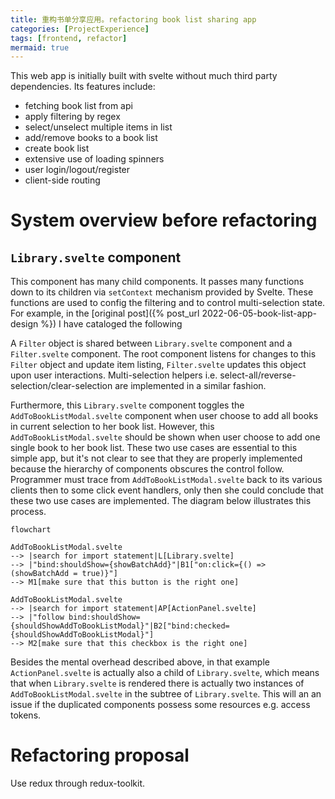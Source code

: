 ```yaml
---
title: 重构书单分享应用。refactoring book list sharing app
categories: [ProjectExperience]
tags: [frontend, refactor]
mermaid: true
---
```


This web app is initially built with svelte without much third party dependencies.
Its features include:

- fetching book list from api
- apply filtering by regex
- select/unselect multiple items in list
- add/remove books to a book list
- create book list
- extensive use of loading spinners
- user login/logout/register
- client-side routing

# System overview before refactoring

## `Library.svelte` component

This component has many child components. It passes many functions down to its children
via `setContext` mechanism provided by Svelte. These functions are used to config the
filtering and to control multi-selection state. For example,
in the [original post]({% post_url 2022-06-05-book-list-app-design %})
I have cataloged the following

A `Filter` object is shared between `Library.svelte` component
and a `Filter.svelte` component. The root component listens for changes to this `Filter`
object and update item listing, `Filter.svelte` updates this object upon user interactions.
Multi-selection helpers i.e. select-all/reverse-selection/clear-selection are implemented in
a similar fashion.

Furthermore, this `Library.svelte` component toggles the `AddToBookListModal.svelte` component
when user choose to add all books in current selection to her book list.
However, this `AddToBookListModal.svelte` should be shown when user choose to
add one single book to her book list.
These two use cases are essential to this simple app, but it's not clear to see that they
are properly implemented because the hierarchy of components obscures the control follow.
Programmer must trace from `AddToBookListModal.svelte` back to its various clients then to
some click event handlers, only then she could conclude that these two use cases are
implemented. The diagram below illustrates this process.

```mermaid
flowchart

AddToBookListModal.svelte
--> |search for import statement|L[Library.svelte]
--> |"bind:shouldShow={showBatchAdd}"|B1["on:click={() => (showBatchAdd = true)}"]
--> M1[make sure that this button is the right one]

AddToBookListModal.svelte
--> |search for import statement|AP[ActionPanel.svelte]
--> |"follow bind:shouldShow={shouldShowAddToBookListModal}"|B2["bind:checked={shouldShowAddToBookListModal}"]
--> M2[make sure that this checkbox is the right one]
```

Besides the mental overhead described above, in that example `ActionPanel.svelte` is actually
also a child of `Library.svelte`, which means that when `Library.svelte` is rendered
there is actually two instances of `AddToBookListModal.svelte` in the subtree of
`Library.svelte`.
This will an an issue if the duplicated components possess some resources e.g. access tokens.

# Refactoring proposal

Use redux through redux-toolkit.
